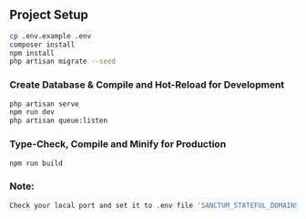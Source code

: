 ## Project Setup

```sh
cp .env.example .env
composer install
npm install
php artisan migrate --seed
```

### Create Database & Compile and Hot-Reload for Development

```sh
php artisan serve
npm run dev
php artisan queue:listen
```

### Type-Check, Compile and Minify for Production

```sh
npm run build
```
### Note:

```sh
Check your local port and set it to .env file 'SANCTUM_STATEFUL_DOMAINS'
```
